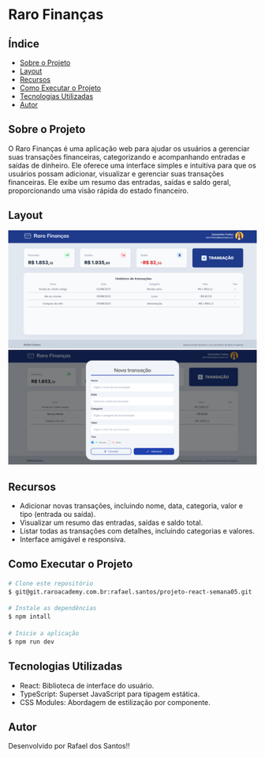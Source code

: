 # Raro Finanças

## Índice
- <a href="#sobre-o-projeto">Sobre o Projeto</a>
- <a href="#layout">Layout</a>
- <a href="#recursos">Recursos</a>
- <a href="#como-executar-o-projeto">Como Executar o Projeto</a>
- <a href="#tecnologias-utilizadas">Tecnologias Utilizadas</a>
- <a href="#autor">Autor</a>

## Sobre o Projeto

O Raro Finanças é uma aplicação web para ajudar os usuários a gerenciar suas transações financeiras, categorizando e acompanhando entradas e saídas de dinheiro.
Ele oferece uma interface simples e intuitiva para que os usuários possam adicionar, visualizar e gerenciar suas transações financeiras. Ele exibe um resumo das entradas, saídas e saldo geral, proporcionando uma visão rápida do estado financeiro.

## Layout
<img src="./src/assets/home.png">
<img src="./src/assets/novatransacao.png">

## Recursos

- Adicionar novas transações, incluindo nome, data, categoria, valor e tipo (entrada ou saída).
- Visualizar um resumo das entradas, saídas e saldo total.
- Listar todas as transações com detalhes, incluindo categorias e valores.
- Interface amigável e responsiva.

## Como Executar o Projeto

```bash
# Clone este repositório
$ git@git.raroacademy.com.br:rafael.santos/projeto-react-semana05.git

# Instale as dependências
$ npm intall

# Inicie a aplicação
$ npm run dev
```
## Tecnologias Utilizadas

- React: Biblioteca de interface do usuário.
- TypeScript: Superset JavaScript para tipagem estática.
- CSS Modules: Abordagem de estilização por componente.

## Autor

Desenvolvido por Rafael dos Santos!!